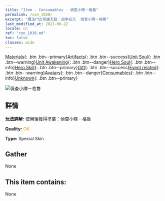 ```yaml
---
title: "Item - Consumables - 偵查小隊－格魯"
permalink: /con_1038/
excerpt: "魔法门之英雄无敌：战争纪元  偵查小隊－格魯"
last_modified_at: 2021-06-22
locale: cn
ref: "con_1038.md"
toc: false
classes: wide
---
```

 [Materials](/ItemsCN/){: .btn .btn--primary}[Artifacts](/ItemsCN/Artifacts/){: .btn .btn--success}[Unit Soul](/ItemsCN/UnitSoul/){: .btn .btn--warning}[Unit Awakening](/ItemsCN/UnitAwakening/){: .btn .btn--danger}[Hero Soul](/ItemsCN/HeroSoul/){: .btn .btn--info}[Hero Skill](/ItemsCN/HeroSkill/){: .btn .btn--primary}[Gift](/ItemsCN/Gift/){: .btn .btn--success}[Event related](/ItemsCN/Events/){: .btn .btn--warning}[Avatars](/ItemsCN/Avatars/){: .btn .btn--danger}[Consumables](/ItemsCN/Consumables/){: .btn .btn--info}[Unknown](/ItemsCN/Unknown/){: .btn .btn--primary}

 ![偵查小隊－格魯](/images/h/h_Gelu5.jpg)

## 詳情
 **玩法詳解:** 使用後獲得塗裝：偵查小隊－格魯

 **Quality:** <span style="color: #FF8C00">OK</span>

 **Type:** Special Skin

## Gather

  None

## This item contains:

  None

